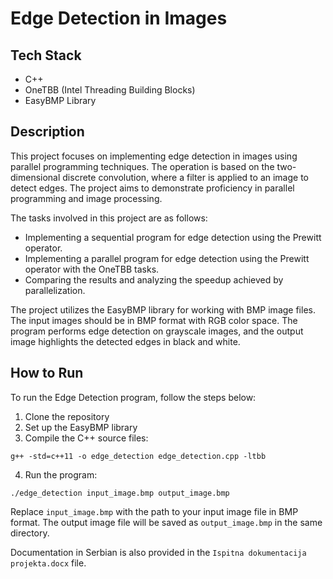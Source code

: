 # Edge Detection in Images

## Tech Stack
- C++
- OneTBB (Intel Threading Building Blocks)
- EasyBMP Library

## Description
This project focuses on implementing edge detection in images using parallel programming techniques. The operation is based on the two-dimensional discrete convolution, where a filter is applied to an image to detect edges. The project aims to demonstrate proficiency in parallel programming and image processing.

The tasks involved in this project are as follows:
- Implementing a sequential program for edge detection using the Prewitt operator.
- Implementing a parallel program for edge detection using the Prewitt operator with the OneTBB tasks.
- Comparing the results and analyzing the speedup achieved by parallelization.

The project utilizes the EasyBMP library for working with BMP image files. The input images should be in BMP format with RGB color space. The program performs edge detection on grayscale images, and the output image highlights the detected edges in black and white.

## How to Run
To run the Edge Detection program, follow the steps below:

1. Clone the repository
2. Set up the EasyBMP library
3. Compile the C++ source files:
```
g++ -std=c++11 -o edge_detection edge_detection.cpp -ltbb
```
4. Run the program:
```
./edge_detection input_image.bmp output_image.bmp
```
Replace `input_image.bmp` with the path to your input image file in BMP format.
The output image file will be saved as `output_image.bmp` in the same directory.

Documentation in Serbian is also provided in the `Ispitna dokumentacija projekta.docx` file.

